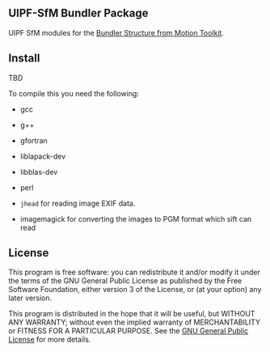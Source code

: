 UIPF-SfM Bundler Package
------------------------

UIPF SfM modules for the [Bundler Structure from Motion Toolkit](https://github.com/snavely/bundler_sfm).

Install
-------


TBD

To compile this you need the following:

- gcc
- g++
- gfortran
- liblapack-dev
- libblas-dev

- perl
- `jhead` for reading image EXIF data.
- imagemagick for converting the images to PGM format which sift can read


License
-------

This program is free software: you can redistribute it and/or modify
it under the terms of the GNU General Public License as published by
the Free Software Foundation, either version 3 of the License, or
(at your option) any later version.

This program is distributed in the hope that it will be useful,
but WITHOUT ANY WARRANTY; without even the implied warranty of
MERCHANTABILITY or FITNESS FOR A PARTICULAR PURPOSE.
See the [GNU General Public License](LICENSE.md) for more details.

